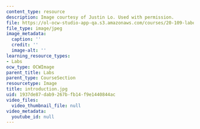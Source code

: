 ```yaml
---
content_type: resource
description: Image courtesy of Justin Lo. Used with permission.
file: https://ol-ocw-studio-app-qa.s3.amazonaws.com/courses/20-109-laboratory-fundamentals-in-biological-engineering-fall-2007/1937de87dab9267bfb14f9e1440844ac_introduction.jpg
file_type: image/jpeg
image_metadata:
  caption: ''
  credit: ''
  image-alt: ''
learning_resource_types:
- Labs
ocw_type: OCWImage
parent_title: Labs
parent_type: CourseSection
resourcetype: Image
title: introduction.jpg
uid: 1937de87-dab9-267b-fb14-f9e1440844ac
video_files:
  video_thumbnail_file: null
video_metadata:
  youtube_id: null
---
```

